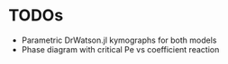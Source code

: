 # TODOs

- Parametric DrWatson.jl kymographs for both models
- Phase diagram with critical Pe vs coefficient reaction